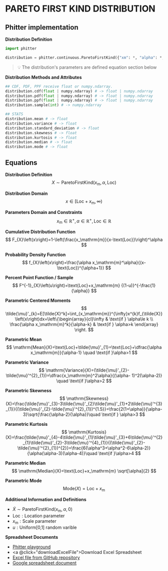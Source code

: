 # PARETO FIRST KIND DISTRIBUTION

## Phitter implementation

**Distribution Definition**

```python
import phitter

distribution = phitter.continuous.ParetoFirstKind({"xm": *, "alpha": *, "loc": *})
```

> 💡 The distribution's parameters are defined equation section below

**Distribution Methods and Attributes**

```python
## CDF, PDF, PPF receive float or numpy.ndarray.
distribution.cdf(float | numpy.ndarray) # -> float | numpy.ndarray
distribution.pdf(float | numpy.ndarray) # -> float | numpy.ndarray
distribution.ppf(float | numpy.ndarray) # -> float | numpy.ndarray
distribution.sample(int) # -> numpy.ndarray

## STATS
distribution.mean # -> float
distribution.variance # -> float
distribution.standard_deviation # -> float
distribution.skewness # -> float
distribution.kurtosis # -> float
distribution.median # -> float
distribution.mode # -> float
```

## Equations

**Distribution Definition**
$$ X\sim\mathrm{ParetoFirstKind}\left(x_\mathrm{m},\alpha,\text{Loc}\right) $$

**Distribution Domain**
$$ x\in [\text{Loc}+x_\mathrm{m},\infty) $$

**Parameters Domain and Constraints**
$$ x_\mathrm{m}\in\mathbb{R}^{+}, \alpha\in\mathbb{R}^{+}, \text{Loc}\in\mathbb{R} $$

**Cumulative Distribution Function**
$$ F_{X}\left(x\right)=1-\left(\frac{x_\mathrm{m}}{x-\text{Loc}}\right)^\alpha $$

**Probability Density Function**
$$ f_{X}\left(x\right)=\frac{\alpha x_\mathrm{m}^\alpha}{(x-\text{Loc})^{\alpha+1}} $$

**Percent Point Function / Sample**
$$ F^{-1}_{X}\left(u\right)=\text{Loc}+x_\mathrm{m} {(1-u)}^{-\frac{1}{\alpha}} $$

**Parametric Centered Moments**
$$ \tilde{\mu}'_{k}=E[\tilde{X}^k]=\int_{x_\mathrm{m}}^{\infty}x^{k}f_{\tilde{X}}\left(x\right)dx=\left\{\begin{array}{cl}\infty & \text{if } \alpha\le k \\ \frac{\alpha x_\mathrm{m}^k}{\alpha-k} & \text{if } \alpha>k \end{array} \right. $$

**Parametric Mean**
$$ \mathrm{Mean}(X)=\text{Loc}+\tilde{\mu}'_{1}=\text{Loc}+\dfrac{\alpha x_\mathrm{m}}{\alpha-1} \quad \text{if }\alpha>1 $$

**Parametric Variance**
$$ \mathrm{Variance}(X)=(\tilde{\mu}'_{2}-\tilde{\mu}'^{2}_{1})=\dfrac{x_\mathrm{m}^2\alpha}{(\alpha- 1)^2(\alpha-2)} \quad \text{if }\alpha>2 $$

**Parametric Skewness**
$$ \mathrm{Skewness}(X)=\frac{\tilde{\mu}'_{3}-3\tilde{\mu}'_{2}\tilde{\mu}'_{1}+2\tilde{\mu}'^{3}_{1}}{(\tilde{\mu}'_{2}-\tilde{\mu}'^{2}_{1})^{1.5}}=\frac{2(1+\alpha)}{\alpha-3}\sqrt{\frac{\alpha-2}{\alpha}}\quad \text{if } \alpha>3 $$

**Parametric Kurtosis**
$$ \mathrm{Kurtosis}(X)=\frac{\tilde{\mu}'_{4}-4\tilde{\mu}'_{1}\tilde{\mu}'_{3}+6\tilde{\mu}'^{2}_{1}\tilde{\mu}'_{2}-3\tilde{\mu}'^{4}_{1}}{(\tilde{\mu}'_{2}-\tilde{\mu}'^{2}_{1})^{2}}=\frac{6(\alpha^3+\alpha^2-6\alpha-2)}{\alpha(\alpha-3)(\alpha-4)}\quad \text{if }\alpha>4 $$

**Parametric Median**
$$ \mathrm{Median}(X)=\text{Loc}+x_\mathrm{m} \sqrt[\alpha]{2} $$

**Parametric Mode**
$$ \mathrm{Mode}(X)=\text{Loc}+x_\mathrm{m} $$

**Additional Information and Definitions**
- $\tilde{X}\sim\mathrm{ParetoFirstKind}\left(x_\mathrm{m},\alpha,0\right)$
- $\text{Loc}:\text{Location parameter}$
- $x_\mathrm{m}:\text{Scale parameter}$
- $u:\text{Uniform[0,1] random varible}$

**Spreadsheet Documents**

-   [Phitter playground](https://phitter.io/distributions/continuous/pareto_first_kind)
-   <a @click="downloadExcelFile">Download Excel Spreadsheet</a>
-   [Excel file from GitHub repository](https://github.com/phitter-core/phitter-files/blob/main/continuous/pareto_first_kind.xlsx)
-   [Google spreadsheet document](https://docs.google.com/spreadsheets/d/1T-Sjp0yCxbJpP9njbovOiFpbP8PrwI5jlj66odxAw5E)

<script setup>
const downloadExcelFile = function() {
    const fileId = "pareto_first_kind";
    const url = `https://raw.githubusercontent.com/phitter-core/phitter-files/main/continuous/${fileId}.xlsx`;
    const link = document.createElement("a");
    link.href = url;
    link.setAttribute("download", `${fileId}.xlsx`);
    document.body.appendChild(link);
    link.click();
    document.body.removeChild(link);
};
</script>

<style module>
a {
  cursor: pointer;
}
</style>

    